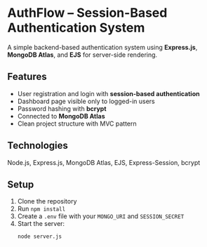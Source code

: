 # AuthFlow – Session-Based Authentication System

A simple backend-based authentication system using **Express.js**, **MongoDB Atlas**, and **EJS** for server-side rendering.

## Features
- User registration and login with **session-based authentication**
- Dashboard page visible only to logged-in users
- Password hashing with **bcrypt**
- Connected to **MongoDB Atlas**
- Clean project structure with MVC pattern

## Technologies
Node.js, Express.js, MongoDB Atlas, EJS, Express-Session, bcrypt

## Setup
1. Clone the repository
2. Run `npm install`
3. Create a `.env` file with your `MONGO_URI` and `SESSION_SECRET`
4. Start the server:
   ```bash
   node server.js
